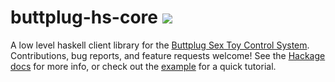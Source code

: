 # buttplug-hs-core [<img src='https://img.shields.io/hackage/v/buttplug-hs-core'>](https://hackage.haskell.org/package/buttplug-hs-core)


A low level haskell client library for the [Buttplug Sex Toy Control System](https://buttplug.io/). Contributions, bug reports, and feature requests welcome! See the [Hackage docs](https://hackage.haskell.org/package/buttplug-hs-core-0.1.0.0/docs/Buttplug-Core.html) for more info, or check out the [example](examples/example.lhs) for a quick tutorial.
